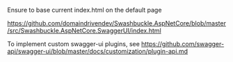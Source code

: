 ﻿Ensure to base current index.html on the default page

https://github.com/domaindrivendev/Swashbuckle.AspNetCore/blob/master/src/Swashbuckle.AspNetCore.SwaggerUI/index.html





To implement custom swagger-ui plugins, see https://github.com/swagger-api/swagger-ui/blob/master/docs/customization/plugin-api.md